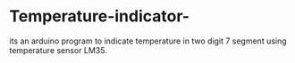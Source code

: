 Temperature-indicator-
======================

its an arduino program to indicate temperature in two digit 7 segment using temperature sensor LM35.
